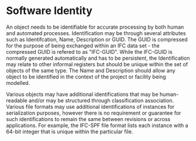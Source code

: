 Software Identity
=================

An object needs to be identifiable for accurate processing by both human and automated processes. Identification may be through several attributes such as Identifcation, Name, Description or GUID. The GUID is compressed for the purpose of being exchanged within an IFC data set - the compressed GUID is refered to as "IFC-GUID". While the IFC-GUID is normally generated automatically and has to be persistent, the Identification may relate to other informal registers but should be unique within the set of objects of the same type. The Name and Description should allow any object to be identified in the context of the project or facility being modelled.

Various objects may have additional identifications that may be human-readable and/or may be structured through classification association. Various file formats may use additional identifications of instances for serialization purposes, however there is no requirement or guarantee for such identifications to remain the same between revisions or across applications. For example, the IFC-SPF file format lists each instance with a 64-bit integer that is unique within the particular file.
